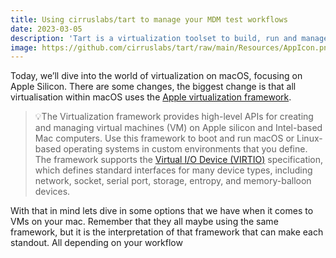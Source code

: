 ```yaml
---
title: Using cirruslabs/tart to manage your MDM test workflows
date: 2023-03-05
description: 'Tart is a virtualization toolset to build, run and manage macOS and Linux virtual machines (VMs) on Apple Silicon.'
image: https://github.com/cirruslabs/tart/raw/main/Resources/AppIcon.png
---
```



Today, we’ll dive into the world of virtualization on macOS, focusing on Apple Silicon. There are some changes, the biggest change is that all virtualisation within macOS uses the [Apple virtualization framework](https://developer.apple.com/documentation/virtualization).

> 💡The Virtualization framework provides high-level APIs for creating
> and managing virtual machines (VM) on Apple silicon and Intel-based
> Mac computers. Use this framework to boot and run macOS or Linux-based
> operating systems in custom environments that you define. The
> framework supports the [Virtual I/O Device
> (VIRTIO)](https://docs.oasis-open.org/virtio/virtio/v1.1/csprd01/virtio-v1.1-csprd01.html)
> specification, which defines standard interfaces for many device
> types, including network, socket, serial port, storage, entropy, and
> memory-balloon devices.

With that in mind lets dive in some options that we have when it comes to VMs on your mac. Remember that they all maybe using the same framework, but it is the interpretation of that framework that can make each standout. All depending on your workflow
<!--stackedit_data:
eyJoaXN0b3J5IjpbLTE5MTc4NjcxMThdfQ==
-->